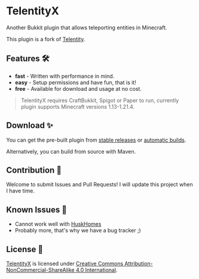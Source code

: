 # TelentityX

Another Bukkit plugin that allows teleporting entities in Minecraft.

This plugin is a fork of [Telentity](https://github.com/TheMrJezza/Telentity).

## Features 🛠️

- **fast** - Written with performance in mind.
- **easy** - Setup permissions and have fun, that is it!
- **free** - Available for download and usage at no cost.

> TelentityX requires CraftBukkit, Spigot or Paper to run, currently plugin supports Minecraft versions 1.13-1.21.4.

## Download ✨

You can get the pre-built plugin from [stable releases](https://github.com/WolfYangFan/TelentityX/releases) or [automatic builds](https://github.com/WolfYangFan/TelentityX/actions).

Alternatively, you can build from source with Maven.

## Contribution 🤝

Welcome to submit Issues and Pull Requests! I will update this project when I have time.

## Known Issues 📌

- Cannot work well with [HuskHomes](https://github.com/WiIIiam278/HuskHomes)
- Probably more, that's why we have a bug tracker ;) 

## License 📜

[TelentityX](https://github.com/WolfYangFan/TelentityX) is licensed under [Creative Commons Attribution-NonCommercial-ShareAlike 4.0 International](https://creativecommons.org/licenses/by-nc-sa/4.0/).